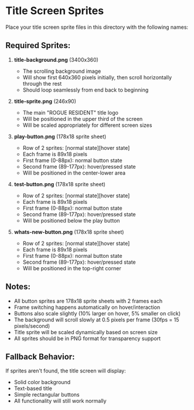 # Title Screen Sprites

Place your title screen sprite files in this directory with the following names:

## Required Sprites:

1. **title-background.png** (3400x360)
   - The scrolling background image
   - Will show first 640x360 pixels initially, then scroll horizontally through the rest
   - Should loop seamlessly from end back to beginning

2. **title-sprite.png** (246x90)
   - The main "ROGUE RESIDENT" title logo
   - Will be positioned in the upper third of the screen
   - Will be scaled appropriately for different screen sizes

3. **play-button.png** (178x18 sprite sheet)
   - Row of 2 sprites: [normal state][hover state]
   - Each frame is 89x18 pixels
   - First frame (0-88px): normal button state
   - Second frame (89-177px): hover/pressed state
   - Will be positioned in the center-lower area

4. **test-button.png** (178x18 sprite sheet)
   - Row of 2 sprites: [normal state][hover state] 
   - Each frame is 89x18 pixels
   - First frame (0-88px): normal button state
   - Second frame (89-177px): hover/pressed state
   - Will be positioned below the play button

5. **whats-new-button.png** (178x18 sprite sheet)
   - Row of 2 sprites: [normal state][hover state]
   - Each frame is 89x18 pixels
   - First frame (0-88px): normal button state
   - Second frame (89-177px): hover/pressed state
   - Will be positioned in the top-right corner

## Notes:

- All button sprites are 178x18 sprite sheets with 2 frames each
- Frame switching happens automatically on hover/interaction
- Buttons also scale slightly (10% larger on hover, 5% smaller on click)
- The background will scroll slowly at 0.5 pixels per frame (30fps = 15 pixels/second)
- Title sprite will be scaled dynamically based on screen size
- All sprites should be in PNG format for transparency support

## Fallback Behavior:

If sprites aren't found, the title screen will display:
- Solid color background
- Text-based title
- Simple rectangular buttons
- All functionality will still work normally 